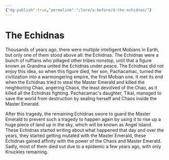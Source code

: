 ```yaml
---
{"dg-publish":true,"permalink":"/lore/a-before/d-the-echidnas/"}
---
```


# The Echidnas

Thousands of years ago, there were multiple intelligent Mobians in Earth, but only one of them stood above all: the Echidnas. The Echidnas were a bunch of ruffians who pillaged other tribes nonstop, until that a figure known as Grandma united the Echidnas under peace. The Echidnas did not enjoy this idea, so when this figure died, her son, Pachacamac, turned the civilization into a warmongering empire, the first Mobian one. It met its end when the Echidnas tried to steal the Master Emerald and killed the neighboring Chao, angering Chaos, the least devolved of the Chao, as it killed all the Echidnas fighting. Pachacamac's daughter, Tikal, managed to save the world from destruction by sealing herself and Chaos inside the Master Emerald. 

After this tragedy, the remaining Echidnas swore to guard the Master Emerald to prevent such a tragedy to happen again by using it to rise up a huge piece of land up in the sky, which will be known as Angel Island. These Echidnas started writing about what happened that day and over the years, they started getting mutated with the Master Emerald, these Echidnas gained affinity with the power of the Chaos and Master Emerald. Sadly, most of them died out due to a epidemic a few years ago, with only Knuckles remaining.